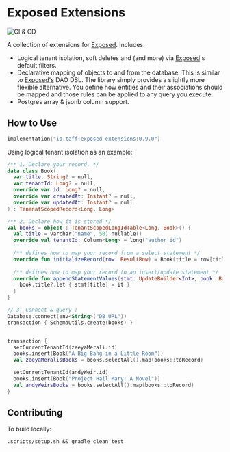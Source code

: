 # Exposed Extensions
![CI & CD](https://github.com/tpasipanodya/exposed-extensions/actions/workflows/.github/workflows/cicd.yml/badge.svg)

A collection of extensions for [Exposed](https://github.com/tpasipanodya/Exposed). Includes:
- Logical tenant isolation, soft deletes and  (and more) via [Exposed](https://github.com/tpasipanodya/Exposed)'s default filters.
- Declarative mapping of objects to and from the database. This is similar to
  [Exposed's](https://github.com/tpasipanodya/Exposed) DAO DSL. The library simply provides a slightly 
  more flexible alternative. You define how entities and their associations should be mapped and those 
  rules can be applied to any query you execute.
- Postgres array & jsonb column support.

  
## How to Use
```kotlin
implementation("io.taff:exposed-extensions:0.9.0")
```

Using logical tenant isolation as an example:

```kotlin
/** 1. Declare your record. */
data class Book(
  var title: String? = null,
  var tenantId: Long? = null,
  override var id: Long? = null,
  override var createdAt: Instant? = null,
  override var updatedAt: Instant? = null
) : TenanatScopedRecord<Long, Long>

/** 2. Declare how it is stored */
val books = object : TenantScopedLongIdTable<Long, Book>() {
  val title = varchar("name", 50).nullable()
  override val tenantId: Column<Long> = long("author_id")
  
  /** defines how to map your record from a select statement */
  override fun initializeRecord(row: ResultRow) = Book(title = row[title])
  
  /** defines how to map your record to an insert/update statement */
  override fun appendStatementValues(stmt: UpdateBuilder<Int>, book: Book) {
    book.title?.let { stmt[title] = it }
  }
}

// 3. Connect & query :
Database.connect(env<String>("DB_URL"))
transaction { SchemaUtils.create(books) }


transaction {
  setCurrentTenantId(zeeyaMerali.id)
  books.insert(Book("A Big Bang in a Little Room")) 
  val zeeyaMeralisBooks = books.selectAll().map(books::toRecord)

  setCurrentTenantId(andyWeir.id)
  books.insert(Book("Project Hail Mary: A Novel"))
  val andyWeirsBooks = books.selectAll().map(books::toRecord)
}
```

## Contributing

To build locally:
```shell
.scripts/setup.sh && gradle clean test
```
